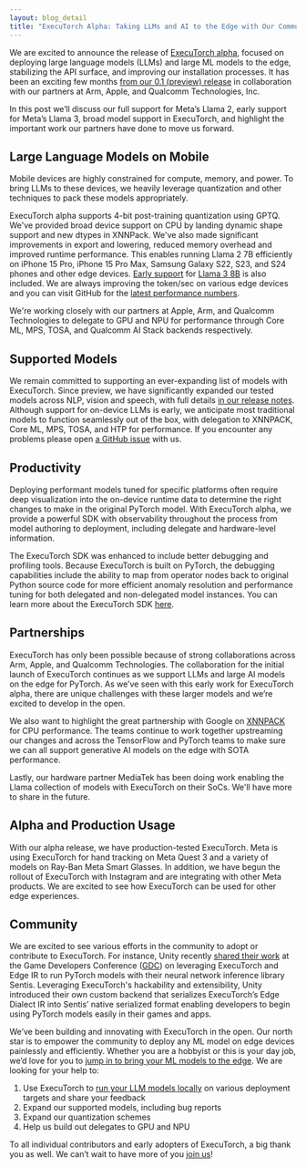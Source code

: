 ```yaml
---
layout: blog_detail
title: "ExecuTorch Alpha: Taking LLMs and AI to the Edge with Our Community and Partners"
---
```


We are excited to announce the release of [ExecuTorch alpha](https://github.com/pytorch/executorch), focused on deploying large language models (LLMs) and large ML models to the edge, stabilizing the API surface, and improving our installation processes. It has been an exciting few months [from our 0.1 (preview) release](https://pytorch.org/blog/pytorch-edge/) in collaboration with our partners at Arm, Apple, and Qualcomm Technologies, Inc.

In this post we’ll discuss our full support for Meta’s Llama 2, early support for Meta’s Llama 3, broad model support in ExecuTorch, and highlight the important work our partners have done to move us forward.

## Large Language Models on Mobile

Mobile devices are highly constrained for compute, memory, and power. To bring LLMs to these devices, we heavily leverage quantization and other techniques to pack these models appropriately. 

ExecuTorch alpha supports 4-bit post-training quantization using GPTQ. We've provided broad device support on CPU by landing dynamic shape support and new dtypes in XNNPack. We've also made significant improvements in export and lowering, reduced memory overhead and improved runtime performance. This enables running Llama 2 7B efficiently on iPhone 15 Pro, iPhone 15 Pro Max, Samsung Galaxy S22, S23, and S24 phones and other edge devices. [Early support](https://github.com/pytorch/executorch/releases/tag/v0.2.0) for [Llama 3 8B](https://ai.meta.com/blog/meta-llama-3/) is also included. We are always improving the token/sec on various edge devices and you can visit GitHub for the [latest performance numbers](https://github.com/pytorch/executorch/blob/main/examples/models/llama2/README.md). 

We're working closely with our partners at Apple, Arm, and Qualcomm Technologies to delegate to GPU and NPU for performance through Core ML, MPS, TOSA, and Qualcomm AI Stack backends respectively.

## Supported Models

We remain committed to supporting an ever-expanding list of models with ExecuTorch. Since preview, we have significantly expanded our tested models across NLP, vision and speech, with full details [in our release notes](https://github.com/pytorch/executorch/releases/tag/v0.2.0). Although support for on-device LLMs is early, we anticipate most traditional models to function seamlessly out of the box, with delegation to XNNPACK, Core ML, MPS, TOSA, and HTP for performance. If you encounter any problems please open [a GitHub issue](https://github.com/pytorch/executorch/issues) with us.

## Productivity

Deploying performant models tuned for specific platforms often require deep visualization into the on-device runtime data to determine the right changes to make in the original PyTorch model. With ExecuTorch alpha, we provide a powerful SDK with observability throughout the process from model authoring to deployment, including delegate and hardware-level information.

The ExecuTorch SDK was enhanced to include better debugging and profiling tools. Because ExecuTorch is built on PyTorch, the debugging capabilities include the ability to map from operator nodes back to original Python source code for more efficient anomaly resolution and performance tuning for both delegated and non-delegated model instances. You can learn more about the ExecuTorch SDK [here](https://github.com/pytorch/executorch/blob/main/examples/sdk/README.md). 

## Partnerships

ExecuTorch has only been possible because of strong collaborations across Arm, Apple, and  Qualcomm Technologies. The collaboration for the initial launch of ExecuTorch continues as we support LLMs and large AI models on the edge for PyTorch. As we’ve seen with this early work for ExecuTorch alpha, there are unique challenges with these larger models and we’re excited to develop in the open.

We also want to highlight the great partnership with Google on [XNNPACK](https://github.com/google/XNNPACK) for CPU performance. The teams continue to work together upstreaming our changes and across the TensorFlow and PyTorch teams to make sure we can all support generative AI models on the edge with SOTA performance.

Lastly, our hardware partner MediaTek has been doing work enabling the Llama collection of models with ExecuTorch on their SoCs. We'll have more to share in the future.

## Alpha and Production Usage

With our alpha release, we have production-tested ExecuTorch. Meta is using ExecuTorch for hand tracking on Meta Quest 3 and a variety of models on Ray-Ban Meta Smart Glasses. In addition, we have begun the rollout of ExecuTorch with Instagram and are integrating with other Meta products. We are excited to see how ExecuTorch can be used for other edge experiences.

## Community

We are excited to see various efforts in the community to adopt or contribute to ExecuTorch. For instance, Unity recently [shared their work](https://schedule.gdconf.com/session/unity-developer-summit-drive-better-gameplay-experiences-on-user-devices-with-ai-presented-by-unity/903634) at the Game Developers Conference ([GDC](https://gdconf.com/)) on leveraging ExecuTorch and Edge IR to run PyTorch models with their neural network inference library Sentis. Leveraging ExecuTorch's hackability and extensibility, Unity introduced their own custom backend that serializes ExecuTorch’s Edge Dialect IR into Sentis’ native serialized format enabling developers to begin using PyTorch models easily in their games and apps. 

We’ve been building and innovating with ExecuTorch in the open. Our north star is to empower the community to deploy any ML model on edge devices painlessly and efficiently. Whether you are a hobbyist or this is your day job, we’d love for you to [jump in to bring your ML models to the edge](https://pytorch.org/executorch/stable/getting-started-setup.html). We are looking for your help to:

1. Use ExecuTorch to [run your LLM models locally](https://github.com/pytorch/executorch/blob/main/docs/source/llm/getting-started.md) on various deployment targets and share your feedback
2. Expand our supported models, including bug reports
3. Expand our quantization schemes
4. Help us build out delegates to GPU and NPU

To all individual contributors and early adopters of ExecuTorch, a big thank you as well. We can’t wait to have more of you [join us](https://github.com/pytorch/executorch)!